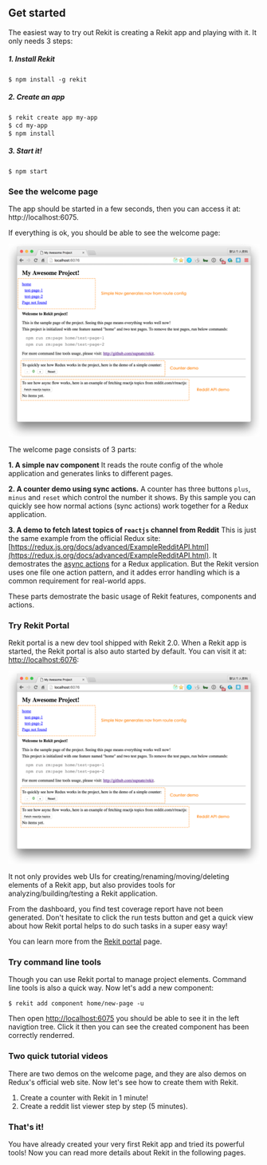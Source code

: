 ## Get started

The easiest way to try out Rekit is creating a Rekit app and playing with it. It only needs 3 steps:

##### 1. Install Rekit
```
$ npm install -g rekit
```

##### 2. Create an app
```
$ rekit create app my-app
$ cd my-app
$ npm install
```

##### 3. Start it!
```
$ npm start
```

### See the welcome page
The app should be started in a few seconds, then you can access it at: http://localhost:6075.

If everything is ok, you should be able to see the welcome page:

<img src="/images/welcome-page.png" width="600" alt="Rekit Welcome Page"/>

The welcome page consists of 3 parts:

**1. A simple nav component**
It reads the route config of the whole application and generates links to different pages.

**2. A counter demo using sync actions.**
A counter has three buttons `plus`, `minus` and `reset` which control the number it shows. By this sample you can quickly see how normal actions (sync actions) work together for a Redux application.

**3. A demo to fetch latest topics of `reactjs` channel from Reddit**
This is just the same example from the official Redux site: [https://redux.js.org/docs/advanced/ExampleRedditAPI.html](https://redux.js.org/docs/advanced/ExampleRedditAPI.html). It demostrates the [async actions](/docs/concepts#async-action) for a Redux application. But the Rekit version uses one file one action pattern, and it addes error handling which is a common requirement for real-world apps.

These parts demostrate the basic usage of Rekit features, components and actions.

### Try Rekit Portal
Rekit portal is a new dev tool shipped with Rekit 2.0. When a Rekit app is started, the Rekit portal is also auto started by default. You can visit it at: [http://localhost:6076](http://localhost:6076):

<img src="/images/welcome-page.png" width="600" alt="Rekit Welcome Page"/>

It not only provides web UIs for creating/renaming/moving/deleting elements of a Rekit app, but also provides tools for analyzing/building/testing a Rekit application.

From the dashboard, you find test coverage report have not been generated. Don't hesitate to click the run tests button and get a quick view about how Rekit portal helps to do such tasks in a super easy way!

You can learn more from the [Rekit portal](/docs/portal.md) page.

### Try command line tools
Though you can use Rekit portal to manage project elements. Command line tools is also a quick way. Now let's add a new component:
```
$ rekit add component home/new-page -u
```

Then open [http://localhost:6075](http://localhost:6075) you should be able to see it in the left navigtion tree. Click it then you can see the created component has been correctly renderred.

### Two quick tutorial videos
There are two demos on the welcome page, and they are also demos on Redux's official web site. Now let's see how to create them with Rekit.

1. Create a counter with Rekit in 1 minute!
2. Create a reddit list viewer step by step (5 minutes).

### That's it!
You have already created your very first Rekit app and tried its powerful tools! Now you can read more details about Rekit in the following pages.

